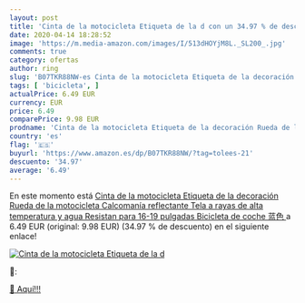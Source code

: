```yaml
---
layout: post
title: 'Cinta de la motocicleta Etiqueta de la d con un 34.97 % de descuento'
date: 2020-04-14 18:28:52
image: 'https://m.media-amazon.com/images/I/513dHOYjM8L._SL200_.jpg'
comments: true
category: ofertas
author: ring
slug: 'B07TKR88NW-es Cinta de la motocicleta Etiqueta de la decoración Rueda de...'
tags: [ 'bicicleta', ]
actualPrice: 6.49 EUR
currency: EUR
price: 6.49
comparePrice: 9.98 EUR
prodname: 'Cinta de la motocicleta Etiqueta de la decoración Rueda de la motocicleta Calcomanía reflectante Tela a rayas de alta temperatura y agua Resistan para 16-19 pulgadas Bicicleta de coche 蓝色 '
country: 'es'
flag: '🇪🇸'
buyurl: 'https://www.amazon.es/dp/B07TKR88NW/?tag=tolees-21'
descuento: '34.97'
average: '6.49'
---
```


En este momento está [Cinta de la motocicleta Etiqueta de la decoración Rueda de la motocicleta Calcomanía reflectante Tela a rayas de alta temperatura y agua Resistan para 16-19 pulgadas Bicicleta de coche 蓝色 ](https://www.amazon.es/dp/B07TKR88NW/?tag=tolees-21) a 6.49 EUR (original: 9.98 EUR) (34.97 %  de descuento) en el siguiente enlace!

[![Cinta de la motocicleta Etiqueta de la d](https://m.media-amazon.com/images/I/513dHOYjM8L._SL200_.jpg)](https://www.amazon.es/dp/B07TKR88NW/?tag=tolees-21)

🔎:


[🛒 Aquí!!!](https://www.amazon.es/dp/B07TKR88NW/?tag=tolees-21)
